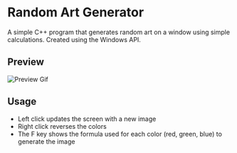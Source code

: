 # Random Art Generator
A simple C++ program that generates random art on a window using simple calculations. Created using the Windows API.

## Preview
![Preview Gif](https://i.imgur.com/ddcHz3n.gif)

## Usage
* Left click updates the screen with a new image
* Right click reverses the colors
* The F key shows the formula used for each color (red, green, blue) to generate the image